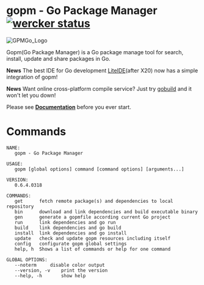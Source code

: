 gopm - Go Package Manager [![wercker status](https://app.wercker.com/status/899e79d6738e606dab98c915a269d531/s/ "wercker status")](https://app.wercker.com/project/bykey/899e79d6738e606dab98c915a269d531)
=========================

![GPMGo_Logo](https://raw.github.com/gpmgo/gopmweb/master/static/img/gpmgo.png?raw=true)

Gopm(Go Package Manager) is a Go package manage tool for search, install, update and share packages in Go.

**News** The best IDE for Go development [LiteIDE](https://github.com/visualfc/liteide)(after X20) now has a simple integration of gopm!

**News** Want online cross-platform compile service? Just try [gobuild](http://build.gopm.io) and it won't let you down!

Please see **[Documentation](https://github.com/gpmgo/docs)** before you ever start.

# Commands

```
NAME:
   gopm - Go Package Manager

USAGE:
   gopm [global options] command [command options] [arguments...]

VERSION:
   0.6.4.0318

COMMANDS:
   get		fetch remote package(s) and dependencies to local repository
   bin		download and link dependencies and build executable binary
   gen		generate a gopmfile according current Go project
   run		link dependencies and go run
   build	link dependencies and go build
   install	link dependencies and go install
   update	check and update gopm resources including itself
   config	configurate gopm global settings
   help, h	Shows a list of commands or help for one command
   
GLOBAL OPTIONS:
   --noterm		disable color output
   --version, -v	print the version
   --help, -h		show help
```


